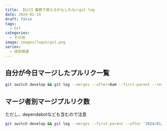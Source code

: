 ```yaml
---
title: 【Git】業務で使えるかもしれないgit log
date: 2024-02-14
draft: false
tags:
  - Git
categories:
  - その他
image: images/logos/git.png
series:
  - 技術関連
---
```


## 自分が今日マージしたプルリク一覧

```sh
git switch develop && git log --merges --after=0am --first-parent --reverse --author=k_end --pretty=format:"- %b"
```


## マージ者別マージプルリク数
ただし、dependabotなども含むので注意

```sh
git switch develop && git log --merges --first-parent --after '2024/01/01' --before '2024-02-01' --pretty=format:"%an" | sort | uniq -c
```

